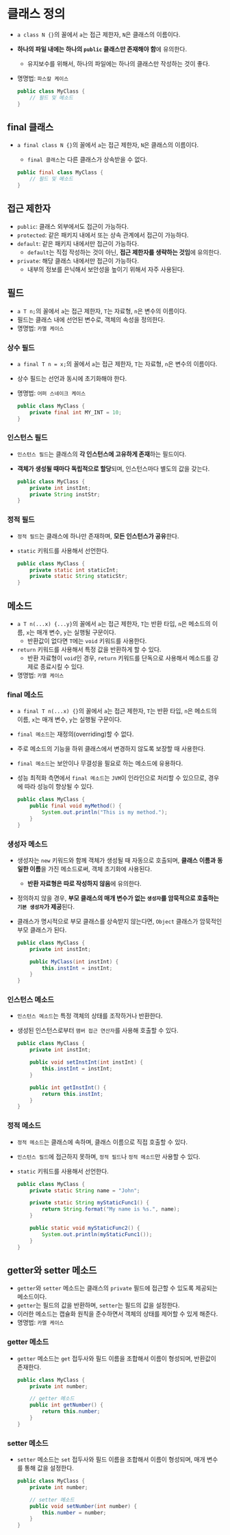 # 클래스 정의

- `a class N {}`의 꼴에서 `a`는 접근 제한자, `N`은 클래스의 이름이다.
- **하나의 파일 내에는 하나의 `public` 클래스만 존재해야 함**에 유의한다.
  - 유지보수를 위해서, 하나의 파일에는 하나의 클래스만 작성하는 것이 좋다.
- 명명법: `파스칼 케이스`

  ```java
  public class MyClass {
      // 필드 및 메소드
  }
  ```

## final 클래스

- `a final class N {}`의 꼴에서 `a`는 접근 제한자, `N`은 클래스의 이름이다.
  - `final 클래스`는 다른 클래스가 상속받을 수 없다.

  ```java
  public final class MyClass {
      // 필드 및 메소드
  }
  ```

## 접근 제한자

- `public`: 클래스 외부에서도 접근이 가능하다.
- `protected`: 같은 패키지 내에서 또는 상속 관계에서 접근이 가능하다.
- `default`: 같은 패키지 내에서만 접근이 가능하다.
  - `default`는 직접 작성하는 것이 아닌, **접근 제한자를 생략하는 것임**에 유의한다.
- `private`: 해당 클래스 내에서만 접근이 가능하다.
  - 내부의 정보를 은닉해서 보안성을 높이기 위해서 자주 사용된다.

## 필드

- `a T n;`의 꼴에서 `a`는 접근 제한자, `T`는 자료형, `n`은 변수의 이름이다.
- 필드는 클래스 내에 선언된 변수로, 객체의 속성을 정의한다.
- 명명법: `카멜 케이스`

### 상수 필드

- `a final T n = x;`의 꼴에서 `a`는 접근 제한자, `T`는 자료형, `n`은 변수의 이름이다.
- 상수 필드는 선언과 동시에 초기화해야 한다.
- 명명법: `어퍼 스네이크 케이스`

  ```java
  public class MyClass {
      private final int MY_INT = 10;
  }
  ```

### 인스턴스 필드

- `인스턴스 필드`는 클래스의 **각 인스턴스에 고유하게 존재**하는 필드이다.
- **객체가 생성될 때마다 독립적으로 할당**되며, 인스턴스마다 별도의 값을 갖는다.

  ```java
  public class MyClass {
      private int instInt;
      private String instStr;
  }
  ```

### 정적 필드

- `정적 필드`는 클래스에 하나만 존재하며, **모든 인스턴스가 공유**한다.
- `static` 키워드를 사용해서 선언한다.

  ```java
  public class MyClass {
      private static int staticInt;
      private static String staticStr;
  }
  ```

## 메소드

- `a T n(...x) {...y}`의 꼴에서 `a`는 접근 제한자, `T`는 반환 타입, `n`은 메소드의 이름, `x`는 매개 변수, `y`는 실행될 구문이다.
  - 반환값이 없다면 `T`에는 `void` 키워드를 사용한다.
- `return` 키워드를 사용해서 특정 값을 반환하게 할 수 있다.
  - 반환 자료형이 `void`인 경우, `return` 키워드를 단독으로 사용해서 메소드를 강제로 종료시킬 수 있다.
- 명명법: `카멜 케이스`

### final 메소드

- `a final T n(...x) {}`의 꼴에서 `a`는 접근 제한자, `T`는 반환 타입, `n`은 메소드의 이름, `x`는 매개 변수, `y`는 실행될 구문이다.
- `final 메소드`는 재정의(overriding)할 수 없다.
- 주로 메소드의 기능을 하위 클래스에서 변경하지 않도록 보장할 때 사용한다.
- `final 메소드`는 보안이나 무결성을 필요로 하는 메소드에 유용하다.
- 성능 최적화 측면에서 `final 메소드`는 `JVM`이 인라인으로 처리할 수 있으므로, 경우에 따라 성능이 향상될 수 있다.

  ```java
  public class MyClass {
      public final void myMethod() {
          System.out.println("This is my method.");
      }
  }
  ```

### 생성자 메소드

- 생성자는 `new` 키워드와 함께 객체가 생성될 때 자동으로 호출되며, **클래스 이름과 동일한 이름**을 가진 메소드로써, 객체 초기화에 사용된다.
  - **반환 자료형은 따로 작성하지 않음**에 유의한다.
- 정의하지 않을 경우, **부모 클래스의 매개 변수가 없는 `생성자`를 암묵적으로 호출하는 `기본 생성자`가 제공**된다.
- 클래스가 명시적으로 부모 클래스를 상속받지 않는다면, `Object` 클래스가 암묵적인 부모 클래스가 된다.

  ```java
  public class MyClass {
      private int instInt;

      public MyClass(int instInt) {
          this.instInt = instInt;
      }
  }
  ```

### 인스턴스 메소드

- `인스턴스 메소드`는 특정 객체의 상태를 조작하거나 반환한다.
- 생성된 인스턴스로부터 `맴버 접근 연산자`를 사용해 호출할 수 있다.

  ```java
  public class MyClass {
      private int instInt;

      public void setInstInt(int instInt) {
          this.instInt = instInt;
      }

      public int getInstInt() {
          return this.instInt;
      }
  }
  ```

### 정적 메소드

- `정적 메소드`는 클래스에 속하며, 클래스 이름으로 직접 호출할 수 있다.
- `인스턴스 필드`에 접근하지 못하며, `정적 필드`나 `정적 메소드`만 사용할 수 있다.
- `static` 키워드를 사용해서 선언한다.

  ```java
  public class MyClass {
      private static String name = "John";

      private static String myStaticFunc1() {
          return String.format("My name is %s.", name);
      }

      public static void myStaticFunc2() {
          System.out.println(myStaticFunc1());
      }
  }
  ```

## getter와 setter 메소드

- `getter`와 `setter` 메소드는 클래스의 `private` 필드에 접근할 수 있도록 제공되는 메소드이다.
- `getter`는 필드의 값을 반환하며, `setter`는 필드의 값을 설정한다.
- 이러한 메소드는 캡슐화 원칙을 준수하면서 객체의 상태를 제어할 수 있게 해준다.
- 명명법: `카멜 케이스`

### getter 메소드

- `getter` 메소드는 `get` 접두사와 필드 이름을 조합해서 이름이 형성되며, 반환값이 존재한다.

  ```java
  public class MyClass {
      private int number;

      // getter 메소드
      public int getNumber() {
          return this.number;
      }
  }
  ```

### setter 메소드

- `setter` 메소드는 `set` 접두사와 필드 이름을 조합해서 이름이 형성되며, 매개 변수를 통해 값을 설정한다.

  ```java
  public class MyClass {
      private int number;

      // setter 메소드
      public void setNumber(int number) {
          this.number = number;
      }
  }
  ```
